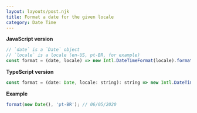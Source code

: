 ```yaml
---
layout: layouts/post.njk
title: Format a date for the given locale
category: Date Time
---
```


**JavaScript version**

```js
// `date` is a `Date` object
// `locale` is a locale (en-US, pt-BR, for example)
const format = (date, locale) => new Intl.DateTimeFormat(locale).format(date);
```

**TypeScript version**

```js
const format = (date: Date, locale: string): string => new Intl.DateTimeFormat(locale).format(date);
```

**Example**

```js
format(new Date(), 'pt-BR'); // 06/05/2020
```
